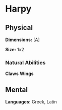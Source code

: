 # Harpy

<!-- short description -->

<!-- always facing northwards -->
## Physical 
**Dimensions:**
[A]

<!-- Sizes are calculated as if the creature is facing forward and measured breadth by depth. -->
**Size:** 1x2

### Natural Abilities

**Claws**
**Wings**

## Mental

**Languages:** Greek, Latin

